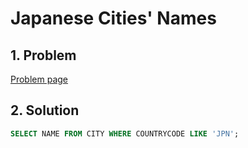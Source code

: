 # Japanese Cities' Names

## 1. Problem

[Problem page](https://www.hackerrank.com/challenges/japanese-cities-name/problem)

## 2. Solution

```sql
SELECT NAME FROM CITY WHERE COUNTRYCODE LIKE 'JPN';
```
